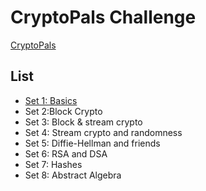 # CryptoPals Challenge 

[CryptoPals](https://cryptopals.com/)

## List

* [Set 1: Basics](set-1/)
*  Set 2:Block Crypto
*  Set 3: Block & stream crypto
*  Set 4: Stream crypto and randomness
*  Set 5: Diffie-Hellman and friends
*  Set 6: RSA and DSA
*  Set 7: Hashes
*  Set 8: Abstract Algebra
